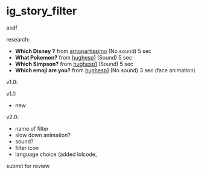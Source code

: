 # ig_story_filter
asdf

research:

- **Which Disney ?** from [arnopartissimo](https://www.instagram.com/arnopartissimo) (No sound) 5 sec
- **What Pokemon?** from [hughesp1](https://www.instagram.com/hughesp1) (Sound) 5 sec
- **Which Simpson?** from [hughesp1](https://www.instagram.com/hughesp1) (Sound) 5 sec
- **Which emoji are you?** from [hughesp1](https://www.instagram.com/hughesp1) (No sound) 3 sec (face animation)

v1.0:


v1.1:

- new



v2.0:

- name of filter
- slow down animation?
- sound?
- filter icon
- language choice (added lolcode, 


submit for review
